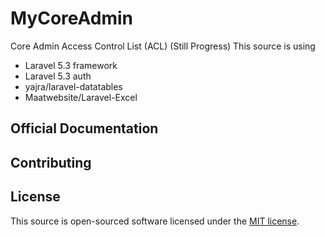 # MyCoreAdmin

Core Admin Access Control List (ACL) (Still Progress)
This source is using
* Laravel 5.3 framework 
* Laravel 5.3 auth
* yajra/laravel-datatables
* Maatwebsite/Laravel-Excel

## Official Documentation

## Contributing

## License

This source is open-sourced software licensed under the [MIT license](http://opensource.org/licenses/MIT).
